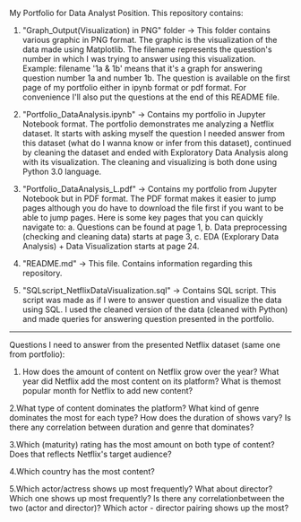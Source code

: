 My Portfolio for Data Analyst Position. This repository contains:
1. "Graph_Output(Visualization) in PNG" folder
-> This folder contains various graphic in PNG format. The graphic is the visualization of the data made using Matplotlib. The filename represents the question's number in which I was trying to answer using this visualization. Example: filename '1a & 1b' means that it's a graph for answering question number 1a and number 1b. The question is available on the first page of my portfolio either in ipynb format or pdf format. For convenience I'll also put the questions at the end of this README file.

2. "Portfolio_DataAnalysis.ipynb"
-> Contains my portfolio in Jupyter Notebook format. The portfolio demonstrates me analyzing a Netflix dataset. It starts with asking myself the question I needed answer from this dataset (what do I wanna know or infer from this dataset), continued by cleaning the dataset and ended with Exploratory Data Analysis along with its visualization. The cleaning and visualizing is both done using Python 3.0 language.

3. "Portfolio_DataAnalysis_L.pdf"
-> Contains my portfolio from Jupyter Notebook but in PDF format. The PDF format makes it easier to jump pages although you do have to download the file first if you want to be able to jump pages. Here is some key pages that you can quickly navigate to:
a. Questions can be found at page 1,
b. Data preprocessing (checking and cleaning data) starts at page 3,
c. EDA (Explorary Data Analysis) + Data Visualization starts at page 24.

4. "README.md"
-> This file. Contains information regarding this repository.

5. "SQLscript_NetflixDataVisualization.sql"
-> Contains SQL script. This script was made as if I were to answer question and visualize the data using SQL. I used the cleaned version of the data (cleaned with Python) and made queries for answering question presented in the portfolio.

---
Questions I need to answer from the presented Netflix dataset (same one from portfolio):
1. How does the amount of content on Netflix grow over the year? What year did Netflix add the most content on its platform? What is themost popular month for Netflix to add new content?

2.What type of content dominates the platform? What kind of genre dominates the most for each type? How does the duration of shows vary? Is there any correlation between duration and genre that dominates?

3.Which (maturity) rating has the most amount on both type of content? Does that reflects Netflix's target audience?

4.Which country has the most content?

5.Which actor/actress shows up most frequently? What about director? Which one shows up most frequently? Is there any correlationbetween the two (actor and director)? Which actor - director pairing shows up the most?
